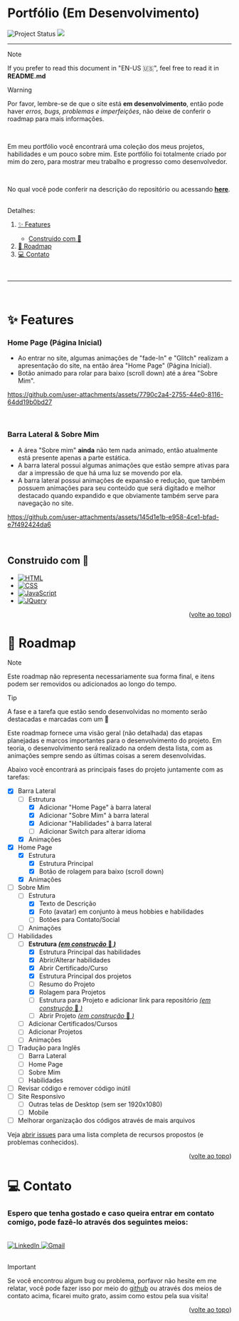 <p id="top">

# Portfólio (Em Desenvolvimento)

<img src="https://img.shields.io/badge/Project%20Status-In%20Development-yellow" alt="Project Status">
<img src="https://img.shields.io/website?url=https%3A%2F%2Fpedromondek.github.io%2FPortfolio%2F"/>
<!-- <img src="https://img.shields.io/badge/Project%20Status-Finished-brightgreen" alt="Project Status"> -->
</p>

----------

> [!NOTE]
> If you prefer to read this document in "EN-US :us:", feel free to read it in **README.md**

> [!WARNING]
> Por favor, lembre-se de que o site está **em desenvolvimento**, então pode haver *erros, bugs, problemas e imperfeições*, não deixe de conferir o roadmap para mais informações.

<br>

Em meu portfólio você encontrará uma coleção dos meus projetos, habilidades e um pouco sobre mim. Este portfólio foi totalmente criado por mim do zero, para mostrar meu trabalho e progresso como desenvolvedor.

<br>

No qual você pode conferir na descrição do repositório ou acessando <u>**[here](https://pedromondek.github.io/Portfolio/)**</u>.

<br>

<summary>Detalhes:</summary>
  <ol>
    <li><a href="#✨-Features">✨ Features</a></li>
    <ul>
        <li><a href="#Construido-com-🔨"> Construido com 🔨</a></li>
    </ul>
    <li><a href="#🚧-Roadmap">🚧 Roadmap</a></li>
    <li><a href="#💻-Contato">💻 Contato</a></li>
  </ol>

<br>

----------

<br>

# ✨ Features 

### Home Page (Página Inicial)
- Ao entrar no site, algumas animações de "fade-In" e "Glitch" realizam a apresentação do site, na então área "Home Page" (Página Inicial).
- Botão animado para rolar para baixo (scroll down) até a área "Sobre Mim".

https://github.com/user-attachments/assets/7790c2a4-2755-44e0-8116-64dd19b0bd27

<br>

### Barra Lateral & Sobre Mim
- A área "Sobre mim" **ainda** não tem nada animado, então atualmente está presente apenas a parte estática.
- A barra lateral possui algumas animações que estão sempre ativas para dar a impressão de que há uma luz se movendo por ela.
- A barra lateral possui animações de expansão e redução, que também possuem animações para seu conteúdo que será digitado e melhor destacado quando expandido e que obviamente também serve para navegação no site.

https://github.com/user-attachments/assets/145d1e1b-e958-4ce1-bfad-e7f492424da6

<br>

<!-- ### Skills Page
- 

<br> -->

## Construido com 🔨

* [![HTML][HTML.com]][HTML-url]
* [![CSS][CSS.com]][CSS-url]
* [![JavaScript][JavaScript.com]][JavaScript-url]
* [![JQuery][JQuery.com]][JQuery-url]

[HTML.com]: https://img.shields.io/badge/HTML-E34F26?style=for-the-badge&logo=html5&logoColor=white
[HTML-url]: https://www.w3schools.com/html/

[CSS.com]: https://img.shields.io/badge/CSS-1572B6?style=for-the-badge&logo=css3&logoColor=white
[CSS-url]: https://www.w3schools.com/css/

[JavaScript.com]: https://img.shields.io/badge/JavaScript-F7DF1E?style=for-the-badge&logo=javascript&logoColor=white
[JavaScript-url]: https://www.w3schools.com/js/

[JQuery.com]: https://img.shields.io/badge/jQuery-0769AD?style=for-the-badge&logo=jquery&logoColor=white
[JQuery-url]: https://jquery.com/

<p align="right">(<a href="#top">volte ao topo</a>)</p>

# 🚧 Roadmap

>[!NOTE]
> Este roadmap não representa necessariamente sua forma final, e itens podem ser removidos ou adicionados ao longo do tempo.

>[!TIP]
> A fase e a tarefa que estão sendo desenvolvidas no momento serão destacadas e marcadas com um 🚧

Este roadmap fornece uma visão geral (não detalhada) das etapas planejadas e marcos importantes para o desenvolvimento do projeto. Em teoria, o desenvolvimento será realizado na ordem desta lista, com as animações sempre sendo as últimas coisas a serem desenvolvidas.

Abaixo você encontrará as principais fases do projeto juntamente com as tarefas:

- [x] Barra Lateral
  - [ ] Estrutura
    - [x] Adicionar "Home Page" à barra lateral
    - [x] Adicionar "Sobre Mim" à barra lateral
    - [x] Adicionar "Habilidades" à barra lateral
    - [ ] Adicionar Switch para alterar idioma
  - [x] Animações
- [x] Home Page
  - [x] Estrutura
    - [x] Estrutura Principal
    - [x] Botão de rolagem para baixo (scroll down)
  - [x] Animações
- [ ] Sobre Mim
  - [ ] Estrutura
    - [x] Texto de Descrição
    - [x] Foto (avatar) em conjunto à meus hobbies e habilidades
    - [ ] Botões para Contato/Social
  - [ ] Animações
- [ ] Habilidades
  - [ ] **Estrutura <u>*(em construção* 🚧 *)*</u>**
    - [x] Estrutura Principal das habilidades
    - [x] Abrir/Alterar habilidades
    - [x] Abrir Certificado/Curso
    - [x] Estrutura Principal dos projetos
    - [ ] Resumo do Projeto
    - [x] Rolagem para Projetos
    - [ ] Estrutura para Projeto e adicionar link para repositório <u>*(em construção* 🚧 *)*</u>
    - [ ] Abrir Projeto <u>*(em construção* 🚧 *)*</u>
  - [ ] Adicionar Certificados/Cursos
  - [ ] Adicionar Projetos
  - [ ] Animações
- [ ] Tradução para Inglês
  - [ ] Barra Lateral
  - [ ] Home Page
  - [ ] Sobre Mim
  - [ ] Habilidades
- [ ] Revisar código e remover código inútil
- [ ] Site Responsivo
  - [ ] Outras telas de Desktop (sem ser 1920x1080)
  - [ ] Mobile
- [ ] Melhorar organização dos códigos através de mais arquivos

Veja [abrir issues](https://github.com/pedromondek/Portfolio/issues) para uma lista completa de recursos propostos (e problemas conhecidos).

<p align="right">(<a href="#top">volte ao topo</a>)</p>

# 💻 Contato

### Espero que tenha gostado e caso queira entrar em contato comigo, pode fazê-lo através dos seguintes meios:

<br>

<a href="https://www.linkedin.com/in/pedromondek">
  <img src="https://img.shields.io/badge/LinkedIn-0077B5?style=for-the-badge&logo=linkedin&logoColor=white" alt="LinkedIn">
</a>

<a href="mailto:phmondek@gmail.com">
  <img src="https://img.shields.io/badge/Gmail-D14836?style=for-the-badge&logo=gmail&logoColor=white" alt="Gmail">
</a>

<br>

<br>

> [!IMPORTANT]
> Se você encontrou algum bug ou problema, porfavor não hesite em me relatar, você pode fazer isso por meio do [github](https://github.com/pedromondek/Portfolio/issues) ou através dos meios de contato acima, ficarei muito grato, assim como estou pela sua visita!

<p align="right">(<a href="#top">volte ao topo</a>)</p>